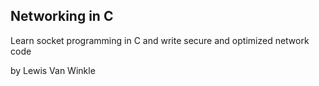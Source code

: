 ## Networking in C

Learn socket programming in C and write secure and optimized network code

by Lewis Van Winkle
